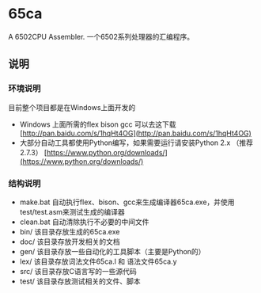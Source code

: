 # 65ca
A 6502CPU Assembler.
一个6502系列处理器的汇编程序。

## 说明

### 环境说明
目前整个项目都是在Windows上面开发的

* Windows 上面所需的flex bison gcc 可以去这下载[http://pan.baidu.com/s/1hqHt4OG](http://pan.baidu.com/s/1hqHt4OG)
* 大部分自动工具都使用Python编写，如果需要运行请安装Python 2.x （推荐2.7.3） [https://www.python.org/downloads/](https://www.python.org/downloads/)
 
### 结构说明

* make.bat 自动执行flex、bison、gcc来生成编译器65ca.exe，并使用test/test.asm来测试生成的编译器
* clean.bat 自动清除执行不必要的中间文件
* bin/ 该目录存放生成的65ca.exe
* doc/ 该目录存放开发相关的文档
* gen/ 该目录存放一些自动化的工具脚本（主要是Python的）
* lex/ 该目录存放词法文件65ca.l 和 语法文件65ca.y
* src/ 该目录存放C语言写的一些源代码
* test/ 该目录存放测试相关的文件、脚本


